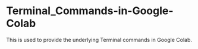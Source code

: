 # Terminal_Commands-in-Google-Colab
This is used to provide the underlying Terminal  commands in Google Colab.
